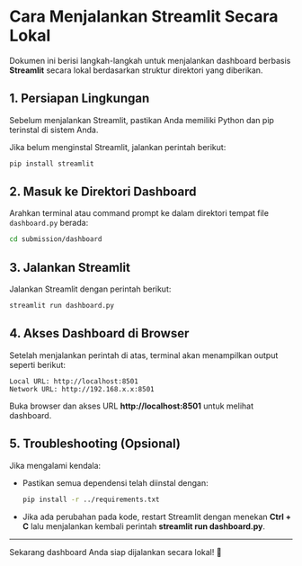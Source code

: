 # Cara Menjalankan Streamlit Secara Lokal

Dokumen ini berisi langkah-langkah untuk menjalankan dashboard berbasis **Streamlit** secara lokal berdasarkan struktur direktori yang diberikan.

## **1. Persiapan Lingkungan**
Sebelum menjalankan Streamlit, pastikan Anda memiliki Python dan pip terinstal di sistem Anda.

Jika belum menginstal Streamlit, jalankan perintah berikut:

```bash
pip install streamlit
```

## **2. Masuk ke Direktori Dashboard**
Arahkan terminal atau command prompt ke dalam direktori tempat file `dashboard.py` berada:

```bash
cd submission/dashboard
```

## **3. Jalankan Streamlit**
Jalankan Streamlit dengan perintah berikut:

```bash
streamlit run dashboard.py
```

## **4. Akses Dashboard di Browser**
Setelah menjalankan perintah di atas, terminal akan menampilkan output seperti berikut:

```
Local URL: http://localhost:8501
Network URL: http://192.168.x.x:8501
```

Buka browser dan akses URL **http://localhost:8501** untuk melihat dashboard.

## **5. Troubleshooting (Opsional)**
Jika mengalami kendala:
- Pastikan semua dependensi telah diinstal dengan:
  ```bash
  pip install -r ../requirements.txt
  ```
- Jika ada perubahan pada kode, restart Streamlit dengan menekan **Ctrl + C** lalu menjalankan kembali perintah **streamlit run dashboard.py**.

---
Sekarang dashboard Anda siap dijalankan secara lokal! 🚀


